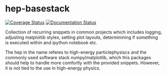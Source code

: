 # hep-basestack

[![Coverage Status](https://coveralls.io/repos/github/achim1/hepbasestack/badge.svg?branch=master)](https://coveralls.io/github/achim1/hepbasestack?branch=master)
[![Documentation Status](https://readthedocs.org/projects/hepbasestack/badge/?version=latest)](https://hepbasestack.readthedocs.io/en/latest/?badge=latest)

Collection of recurring snippets in common projects which includes logging, adjusting matploltib styles, setting plot layouts, 
determinining if something is executed within and ipython notebook etc.

The hep in the name referes to high-energy particlephysiscs and the commonly used software stack numpy/matplotlib, which this
packages should help to handle more comfortly with the provided snippets. However, it is not tied to the use in high-energy physics.


